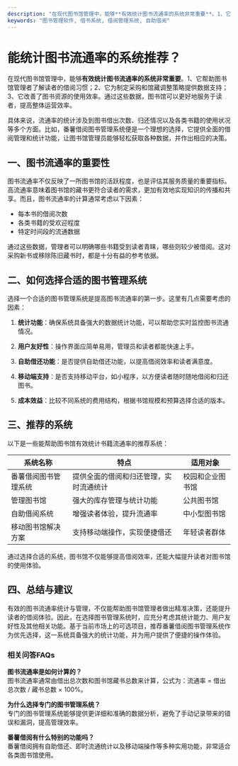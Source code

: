 ```yaml
---
description: "在现代图书馆管理中，能够**有效统计图书流通率的系统非常重要**。1、它帮助图书馆管理者了解读者的借阅习惯；2、它为制定采购和馆藏调整策略提供数据支持；3、它改善了图书资源的使用效率。通过这些数据，图书馆可以更好地服务于读者，提高整体运营效率。"
keywords: "图书管理软件, 借书系统, 借阅管理系统, 自助借阅"
---
```

# 能统计图书流通率的系统推荐？

在现代图书馆管理中，能够**有效统计图书流通率的系统非常重要**。1、它帮助图书馆管理者了解读者的借阅习惯；2、它为制定采购和馆藏调整策略提供数据支持；3、它改善了图书资源的使用效率。通过这些数据，图书馆可以更好地服务于读者，提高整体运营效率。

具体来说，流通率的统计涉及到图书借出次数、归还情况以及各类书籍的使用状况等多个方面。比如，番薯借阅图书管理系统便是一个理想的选择，它提供全面的借阅管理和统计功能，让图书馆管理员能够轻松获取各种数据，并作出相应的决策。

## **一、图书流通率的重要性**

图书流通率不仅反映了一所图书馆的活跃程度，也是评估其服务质量的重要指标。高流通率意味着图书馆的藏书更符合读者的需求，更加有效地实现知识的传播和共享。而且，图书流通率的计算通常考虑以下因素：

- 每本书的借阅次数
- 各类书籍的受欢迎程度
- 特定时间段的流通数据

通过这些数据，管理者可以明确哪些书籍受到读者青睐，哪些则较少被借阅。这对采购新书或移除陈旧藏书时，都是十分有益的参考依据。

## **二、如何选择合适的图书管理系统**

选择一个合适的图书管理系统是提高图书流通率的第一步。这里有几点需要考虑的因素：

1. **统计功能**：确保系统具备强大的数据统计功能，可以帮助您实时监控图书流通情况。
   
2. **用户友好性**：操作界面应简单易用，管理员和读者都能快速上手。
   
3. **自助借还功能**：是否提供自助借还功能，以提高借阅效率和读者满意度。

4. **移动端支持**：是否支持移动平台，如小程序，以方便读者随时随地借阅和归还图书。

5. **成本效益**：比较不同系统的费用结构，根据书馆规模和预算选择合适的版本。

## **三、推荐的系统**

以下是一些能帮助图书馆有效统计书籍流通率的推荐系统：

| 系统名称                 | 特点                                      | 适用对象                     |
|--------------------------|-------------------------------------------|------------------------------|
| 番薯借阅图书管理系统     | 提供全面的借阅和归还管理，实时流通统计  | 校园和企业图书馆             |
| 管理图书馆              | 强大的库存管理与统计功能                | 公共图书馆                   |
| 自助借阅系统            | 增强读者体验，提升流通率                | 中小型图书馆                 |
| 移动图书馆解决方案      | 支持移动端操作，实现便捷借还             | 年轻读者群体                 |

通过选择合适的系统，图书馆不仅能够提高借阅效率，还能大幅提升读者对图书馆的使用体验。

## **四、总结与建议**

有效的图书流通率统计与管理，不仅能帮助图书馆管理者做出精准决策，还能提升读者的借阅体验。因此，在选择图书管理系统时，应充分考虑其统计能力、用户友好性及其他相关功能。基于当前市场上的可选项目，推荐番薯借阅图书管理系统作为优先选择，这一系统具备强大的统计功能，并为用户提供了便捷的操作体验。

### 相关问答FAQs

**图书流通率是如何计算的？**  
图书流通率通常由借出总次数和图书馆藏书总数来计算，公式为：流通率 = 借出总次数 / 藏书总数 × 100%。

**为什么选择专门的图书管理系统？**  
专门的图书管理系统能够提供更详细和准确的数据分析，避免了手动记录带来的错误和漏洞，提高管理效率。

**番薯借阅有什么特别的功能吗？**  
番薯借阅拥有自助借还、即时流通统计以及移动端操作等多种实用功能，非常适合各类图书馆使用。
